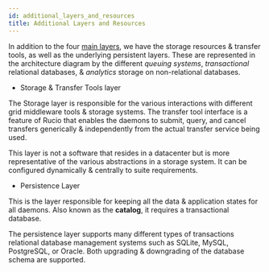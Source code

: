 ```yaml
---
id: additional_layers_and_resources
title: Additional Layers and Resources
---
```

In addition to the four [main layers](main_components.md), we have the
storage resources & transfer tools, as well as the underlying persistent
layers. These are represented in the architecture diagram by the different
*queuing systems*, *transactional* relational databases, & *analytics* storage
on non-relational databases.

- Storage & Transfer Tools layer

The Storage layer is responsible for the various interactions with different
grid middleware tools & storage systems. The transfer tool interface is a
feature of Rucio that enables the daemons to submit, query, and cancel transfers
generically & independently from the actual transfer service being used.

This layer is not a software that resides in a datacenter but is more
representative of the various abstractions in a storage system. It can be
configured dynamically & centrally to suite requirements.

- Persistence Layer

This is the layer responsible for keeping all the data & application states for
all daemons. Also known as the **catalog**, it requires a transactional
database.

The persistence layer supports many different types of transactions relational
database management systems such as SQLite, MySQL, PostgreSQL, or Oracle. Both
upgrading & downgrading of the database schema are supported.
